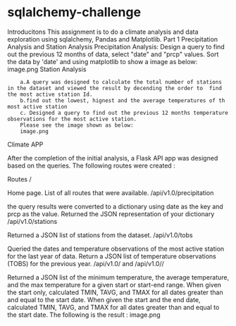 # sqlalchemy-challenge
Introducitons
This assignment is to do a climate analysis and data exploration using sqlalchemy, Pandas and Matplotlib. 
Part 1 Precipitation Analysis and Station Analysis
  Precipitation Analysis:
        Design a query to find out the previous 12 months of data, select "date" and "prcp" values. Sort the data by 'date' and using matplotlib to show a image as below:
        image.png
  Station Analysis

        a.A query was designed to calculate the total number of stations in the dataset and viewed the result by decending the order to  find the most active station Id.
        b.find out the lowest, hignest and the average temperatures of th most active station
        c. Designed a query to find out the previous 12 months temperature observations for the most active station.
        Please see the image shown as below:
        image.png

Climate APP

After the completion of the initial analysis, a Flask API app was designed based on the queries. The following routes were created :

Routes
/

Home page.
List of all routes that were available.
/api/v1.0/precipitation

the query results were converted to a dictionary using date as the key and prcp as the value.
Returned the JSON representation of your dictionary
/api/v1.0/stations

Returned a JSON list of stations from the dataset.
/api/v1.0/tobs

Queried the dates and temperature observations of the most active station for the last year of data.
Return a JSON list of temperature observations (TOBS) for the previous year.
/api/v1.0/<start> and /api/v1.0/<start>/<end>

Returned a JSON list of the minimum temperature, the average temperature, and the max temperature for a given start or start-end range.
When given the start only, calculated TMIN, TAVG, and TMAX for all dates greater than and equal to the start date.
When given the start and the end date, calculated TMIN, TAVG, and TMAX for all dates greater than and equal to the start date.
The following is the result :
image.png
